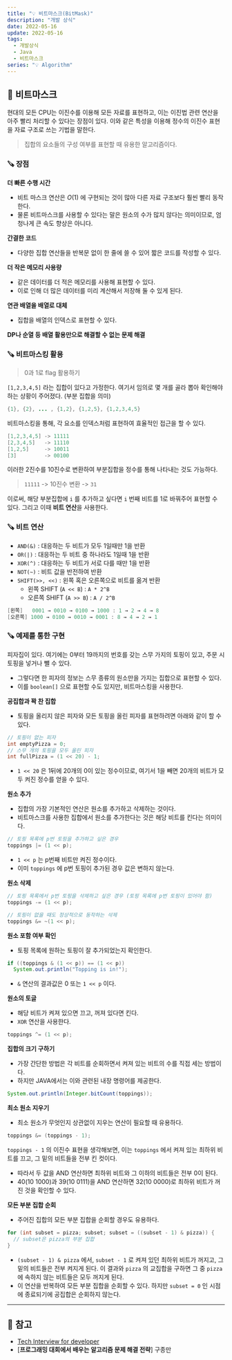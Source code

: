 ```yaml
---
title: "💡 비트마스크(BitMask)"
description: "개발 상식"
date: 2022-05-16
update: 2022-05-16
tags:
  - 개발상식
  - Java
  - 비트마스크
series: "💡 Algorithm"
---
```


## 🧷 비트마스크
현대의 모든 CPU는 이진수를 이용해 모든 자료를 표현하고, 이는 이진법 관련 연산을 아주 빨리 처리할 수 있다는 장점이 있다. 이와 같은 특성을 이용해 정수의 이진수 표현을 자료 구조로 쓰는 기법을 말한다.

> 집합의 요소들의 구성 여부를 표현할 때 유용한 알고리즘이다.

### 🪚 장점
**더 빠른 수행 시간**
- 비트 마스크 연산은 $O(1)$ 에 구현되는 것이 많아 다른 자료 구조보다 훨씬 빨리 동작한다.
- 물론 비트마스크를 사용할 수 있다는 말은 원소의 수가 많지 않다는 의미이므로, 엄청나게 큰 속도 향상은 아니다.

**간결한 코드**
- 다양한 집합 연산들을 반복문 없이 한 줄에 쓸 수 있어 짧은 코드를 작성할 수 있다.

**더 작은 메모리 사용량**
- 같은 데이터를 더 적은 메모리를 사용해 표현할 수 있다.
- 이로 인해 더 많은 데이터를 미리 계산해서 저장해 둘 수 있게 된다.

**연관 배열을 배열로 대체**
- 집합을 배열의 인덱스로 표현할 수 있다.

**DP나 순열 등 배열 활용만으로 해결할 수 없는 문제 해결**

### 🪚 비트마스킹 활용
> 0과 1로 flag 활용하기

`[1,2,3,4,5]` 라는 집합이 있다고 가정한다. 여기서 임의로 몇 개를 골라 뽑아 확인해야 하는 상황이 주어졌다. (부분 집합을 의미)

```java
{1}, {2}, ... , {1,2}, {1,2,5}, {1,2,3,4,5}
```

비트마스킹을 통해, 각 요소를 인덱스처럼 표현하여 효율적인 접근을 할 수 있다.

```java
[1,2,3,4,5] -> 11111
[2,3,4,5]   -> 11110
[1,2,5]     -> 10011
[3]         -> 00100
```
이러한 2진수를 10진수로 변환하여 부분집합을 정수를 통해 나타내는 것도 가능하다.

> `11111` -> 10진수 변환 -> `31`

이로써, 해당 부분집합에 `i` 를 추가하고 싶다면 `i` 번째 비트를 1로 바꿔주어 표현할 수 있다. 그리고 이때 **비트 연산**을 사용한다.

### 🪚 비트 연산
- `AND(&)` : 대응하는 두 비트가 모두 1일때만 1을 반환
- `OR(|)` : 대응하는 두 비트 중 하나라도 1일때 1을 반환
- `XOR(^)` : 대응하는 두 비트가 서로 다를 때만 1을 반환
- `NOT(~)` : 비트 값을 반전하여 반환
- `SHIFT(>>, <<)` : 왼쪽 혹은 오른쪽으로 비트를 옮겨 반환
  - 왼쪽 SHIFT (`A << B`) : `A * 2^B`
  - 오른쪽 SHIFT (`A >> B`) : `A / 2^B`

```java
[왼쪽]   0001 → 0010 → 0100 → 1000 : 1 → 2 → 4 → 8
[오른쪽] 1000 → 0100 → 0010 → 0001 : 8 → 4 → 2 → 1
```

### 🪚 예제를 통한 구현
피자집이 있다. 여기에는 0부터 19까지의 번호를 갖는 스무 가지의 토핑이 있고, 주문 시 토핑을 넣거나 뺄 수 있다.
- 그렇다면 한 피자의 정보는 스무 종류의 원소만을 가지는 집합으로 표현할 수 있다.
- 이를 `boolean[]` 으로 표현할 수도 있지만, 비트마스킹을 사용한다.

**공집합과 꽉 찬 집합**
- 토핑을 올리지 않은 피자와 모든 토핑을 올린 피자를 표현하려면 아래와 같이 할 수 있다.

```java
// 토핑이 없는 피자
int emptyPizza = 0;
// 스무 개의 토핑을 모두 올린 피자
int fullPizza = (1 << 20) - 1;
```
- `1 << 20` 은 1뒤에 20개의 0이 있는 정수이므로, 여기서 1을 빼면 20개의 비트가 모두 켜진 정수를 얻을 수 있다.

**원소 추가**
- 집합의 가장 기본적인 연산은 원소를 추가하고 삭제하는 것이다.
- 비트마스크를 사용한 집합에서 원소를 추가한다는 것은 해당 비트를 킨다는 의미이다.

```java
// 토핑 목록에 p번 토핑을 추가하고 싶은 경우
toppings |= (1 << p);
```
- `1 << p` 는 p번째 비트만 켜진 정수이다.
- 이미 `toppings` 에 p번 토핑이 추가된 경우 값은 변하지 않는다.

**원소 삭제**
```java
// 토핑 목록에서 p번 토핑을 삭제하고 싶은 경우 (토핑 목록에 p번 토핑이 있어야 함)
toppings -= (1 << p);

// 토핑이 없을 때도 정상적으로 동작하는 삭제
toppings &= ~(1 << p);
```

**원소 포함 여부 확인**
- 토핑 목록에 원하는 토핑이 잘 추가되었는지 확인한다.

```java
if ((toppings & (1 << p)) == (1 << p))
  System.out.println("Topping is in!");
```
- `&` 연산의 결과값은 0 또는 `1 << p` 이다.

**원소의 토글**
- 해당 비트가 켜져 있으면 끄고, 꺼져 있다면 킨다.
- `XOR` 연산을 사용한다.

```java
toppings ^= (1 << p);
```

**집합의 크기 구하기**
- 가장 간단한 방법은 각 비트를 순회하면서 켜져 있는 비트의 수를 직접 세는 방법이다.
- 하지만 JAVA에서는 이와 관련된 내장 명령어를 제공한다.

```java
System.out.println(Integer.bitCount(toppings));
```

**최소 원소 지우기**
- 최소 원소가 무엇인지 상관없이 지우는 연산이 필요할 때 유용하다.

```java
toppings &= (toppings - 1);
```

`toppings - 1` 의 이진수 표현을 생각해보면, 이는 `toppings` 에서 켜져 있는 최하위 비트를 끄고, 그 밑의 비트들을 전부 킨 컷이다.
- 따라서 두 값을 AND 연산하면 최하위 비트와 그 이하의 비트들은 전부 0이 된다.
- 40(10 1000)과 39(10 0111)을 AND 연산하면 32(10 0000)로 최하위 비트가 꺼진 것을 확인할 수 있다.

**모든 부분 집합 순회**
- 주어진 집합의 모든 부분 집합을 순회할 경우도 유용하다.

```java
for (int subset = pizza; subset; subset = ((subset - 1) & pizza)) {
  // subset은 pizza의 부분 집합
}
```
- `(subset - 1) & pizza` 에서, `subset - 1` 로 켜져 있던 최하위 비트가 꺼지고, 그 밑의 비트들은 전부 켜지게 된다. 이 결과와 `pizza` 의 교집합을 구하면 그 중 `pizza` 에 속하지 않는 비트들은 모두 꺼지게 된다.
- 이 연산을 반복하여 모든 부분 집합을 순회할 수 있다. 하지만 `subset = 0` 인 시점에 종료되기에 공집합은 순회하지 않는다.

---

## 📕 참고
- [Tech Interview for developer](https://gyoogle.dev/blog)
- [**프로그래밍 대회에서 배우는 알고리즘 문제 해결 전략**] 구종만